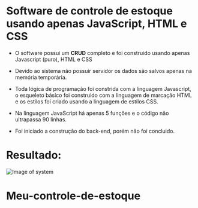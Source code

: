 # Software de controle de estoque usando apenas JavaScript, HTML e CSS

- O software possui um **CRUD** completo e foi construido usando apenas Javascript (puro), HTML e CSS

- Devido ao sistema não possuir servidor os dados são salvos apenas na memória temporária.

- Toda lógica de programação foi constrida com a linguagem Javascript, o esqueleto básico foi construido com a linguagem de marcação HTML e os estilos foi criado usando a linguagem de estilos CSS.

- Na linguagem JavaScript há apenas 5 funções e o código não ultrapassa 90 linhas.

- Foi iniciado a construção do back-end, porém não foi concluido.

# Resultado: 
 
![Image of system](https://raw.githubusercontent.com/Otavio15/app-desktop-js/master/produto.png)
# Meu-controle-de-estoque
